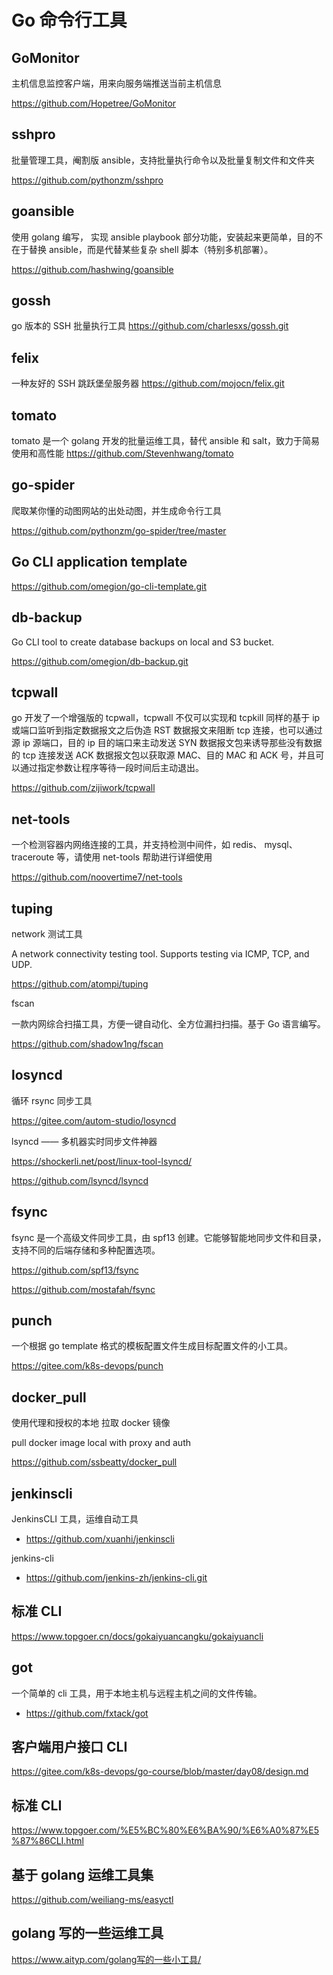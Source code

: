 # Go 命令行工具

## GoMonitor

主机信息监控客户端，用来向服务端推送当前主机信息

https://github.com/Hopetree/GoMonitor

## sshpro

批量管理工具，阉割版 ansible，支持批量执行命令以及批量复制文件和文件夹

https://github.com/pythonzm/sshpro

## goansible

使用 golang 编写， 实现 ansible playbook 部分功能，安装起来更简单，目的不在于替换 ansible，而是代替某些复杂 shell 脚本（特别多机部署）。

https://github.com/hashwing/goansible

## gossh

go 版本的 SSH 批量执行工具
https://github.com/charlesxs/gossh.git

## felix

一种友好的 SSH 跳跃堡垒服务器
https://github.com/mojocn/felix.git

## tomato

tomato 是一个 golang 开发的批量运维工具，替代 ansible 和 salt，致力于简易使用和高性能
https://github.com/Stevenhwang/tomato

## go-spider

爬取某你懂的动图网站的出处动图，并生成命令行工具

https://github.com/pythonzm/go-spider/tree/master

## Go CLI application template

https://github.com/omegion/go-cli-template.git

## db-backup

Go CLI tool to create database backups on local and S3 bucket.

https://github.com/omegion/db-backup.git

## tcpwall

go 开发了一个增强版的 tcpwall，tcpwall 不仅可以实现和 tcpkill 同样的基于 ip 或端口监听到指定数据报文之后伪造 RST 数据报文来阻断 tcp 连接，也可以通过源 ip 源端口，目的 ip 目的端口来主动发送 SYN 数据报文包来诱导那些没有数据的 tcp 连接发送 ACK 数据报文包以获取源 MAC、目的 MAC 和 ACK 号，并且可以通过指定参数让程序等待一段时间后主动退出。

https://github.com/zijiwork/tcpwall

## net-tools

一个检测容器内网络连接的工具，并支持检测中间件，如 redis、 mysql、 traceroute 等，请使用 net-tools 帮助进行详细使用

https://github.com/noovertime7/net-tools

## tuping

network 测试工具

A network connectivity testing tool. Supports testing via ICMP, TCP, and UDP.

https://github.com/atompi/tuping

fscan

一款内网综合扫描工具，方便一键自动化、全方位漏扫扫描。基于 Go 语言编写。

https://github.com/shadow1ng/fscan

## losyncd

循环 rsync 同步工具

https://gitee.com/autom-studio/losyncd

lsyncd —— 多机器实时同步文件神器

https://shockerli.net/post/linux-tool-lsyncd/

https://github.com/lsyncd/lsyncd

## fsync

fsync 是一个高级文件同步工具，由 spf13 创建。它能够智能地同步文件和目录，支持不同的后端存储和多种配置选项。

https://github.com/spf13/fsync

https://github.com/mostafah/fsync

## punch

一个根据 go template 格式的模板配置文件生成目标配置文件的小工具。

https://gitee.com/k8s-devops/punch

## docker_pull

使用代理和授权的本地 拉取 docker 镜像

pull docker image local with proxy and auth

https://github.com/ssbeatty/docker_pull

## jenkinscli

JenkinsCLI 工具，运维自动工具

- https://github.com/xuanhi/jenkinscli

jenkins-cli

- https://github.com/jenkins-zh/jenkins-cli.git

## 标准 CLI

https://www.topgoer.cn/docs/gokaiyuancangku/gokaiyuancli

## got

一个简单的 cli 工具，用于本地主机与远程主机之间的文件传输。

- https://github.com/fxtack/got

## 客户端用户接口 CLI

https://gitee.com/k8s-devops/go-course/blob/master/day08/design.md

## 标准 CLI

https://www.topgoer.com/%E5%BC%80%E6%BA%90/%E6%A0%87%E5%87%86CLI.html

## 基于 golang 运维工具集

https://github.com/weiliang-ms/easyctl

## golang 写的一些运维工具

https://www.aityp.com/golang写的一些小工具/
